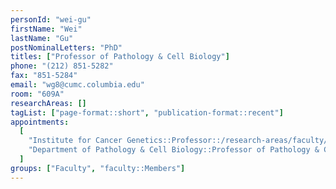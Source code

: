 ```yaml
---
personId: "wei-gu"
firstName: "Wei"
lastName: "Gu"
postNominalLetters: "PhD"
titles: ["Professor of Pathology & Cell Biology"]
phone: "(212) 851-5282"
fax: "851-5284"
email: "wg8@cumc.columbia.edu"
room: "609A"
researchAreas: []
tagList: ["page-format::short", "publication-format::recent"]
appointments:
  [
    "Institute for Cancer Genetics::Professor::/research-areas/faculty/wei-gu",
    "Department of Pathology & Cell Biology::Professor of Pathology & Cell Biology::https://www.pathology.columbia.edu/profile/wei-gu-phd",
  ]
groups: ["Faculty", "faculty::Members"]
---
```

